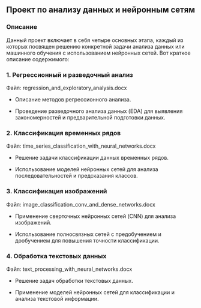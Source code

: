 ## Проект по анализу данных и нейронным сетям

### Описание

Данный проект включает в себя четыре основных этапа, каждый из которых посвящен решению конкретной задачи анализа данных или машинного обучения с использованием нейронных сетей. Вот краткое описание содержимого:

### 1. Регрессионный и разведочный анализ

Файл: regression_and_exploratory_analysis.docx

* Описание методов регрессионного анализа.

* Проведение разведочного анализа данных (EDA) для выявления закономерностей и предварительной подготовки данных.

### 2. Классификация временных рядов

Файл: time_series_classification_with_neural_networks.docx

* Решение задачи классификации данных временных рядов.

* Использование моделей нейронных сетей для анализа последовательностей и предсказания классов.

### 3. Классификация изображений

Файл: image_classification_conv_and_dense_networks.docx

* Применение сверточных нейронных сетей (CNN) для анализа изображений.

* Использование полносвязных сетей с предобучением и дообучением для повышения точности классификации.

### 4. Обработка текстовых данных

Файл: text_processing_with_neural_networks.docx

* Решение задач обработки текстовых данных.

* Применение моделей нейронных сетей для классификации и анализа текстовой информации.

